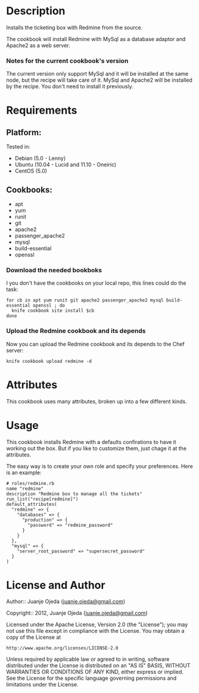 Description
===========

Installs the ticketing box with Redmine from the source.

The cookbook will install Redmine with MySql as a database adaptor and Apache2
as a web server.

### Notes for the current cookbook's version

The current version only support MySql and it will be installed at the same
node, but the recipe will take care of it. MySql and Apache2 will be installed
by the recipe.
You don't need to install it previously.

Requirements
============

## Platform:

Tested in:

* Debian (5.0 - Lenny)
* Ubuntu (10.04 - Lucid and 11.10 - Oneiric)
* CentOS (5.0)

## Cookbooks:

* apt
* yum
* runit
* git
* apache2
* passenger\_apache2
* mysql
* build-essential
* openssl

### Download the needed bookboks

I you don't have the cookbooks on your local repo, this lines could do the task:

    for cb in apt yum runit git apache2 passenger_apache2 mysql build-essential openssl ; do
      knife cookbook site install $cb
    done

### Upload the Redmine cookbook and its depends

Now you can upload the Redmine cookbook and its depends to the Chef server:

    knife cookbook upload redmine -d


Attributes
==========

This cookbook uses many attributes, broken up into a few different kinds.

Usage
=====

This cookbook installs Redmine with a defaults confirations to have it working
out the box. But if you like to customize them, just chage it at the attributes.

The easy way is to create your own role and specify your preferences. Here is
an example:

    # roles/redmine.rb
    name "redmine"
    description "Redmine box to manage all the tickets"
    run_list("recipe[redmine]")
    default_attributes(
      "redmine" => {
        "databases" => {
          "production" => {
            "password" => "redmine_password"
          }
        }
      },
      "mysql" => {
        "server_root_password" => "supersecret_password"
      }
    )


License and Author
==================

Author:: Juanje Ojeda (<juanje.ojeda@gmail.com>)

Copyright:: 2012, Juanje Ojeda (<juanje.ojeda@gmail.com>)

Licensed under the Apache License, Version 2.0 (the "License");
you may not use this file except in compliance with the License.
You may obtain a copy of the License at

    http://www.apache.org/licenses/LICENSE-2.0

Unless required by applicable law or agreed to in writing, software
distributed under the License is distributed on an "AS IS" BASIS,
WITHOUT WARRANTIES OR CONDITIONS OF ANY KIND, either express or implied.
See the License for the specific language governing permissions and
limitations under the License.
